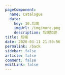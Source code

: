 ```yaml
---
pageComponent: 
  name: Catalogue
  data: 
    key: 10.后端
    imgUrl: /img/more.png
    description: 后端知识
title: 后端
date: 2020-03-11 21:50:56
permalink: /back
sidebar: false
article: false
comment: false
editLink: false
---
```

  